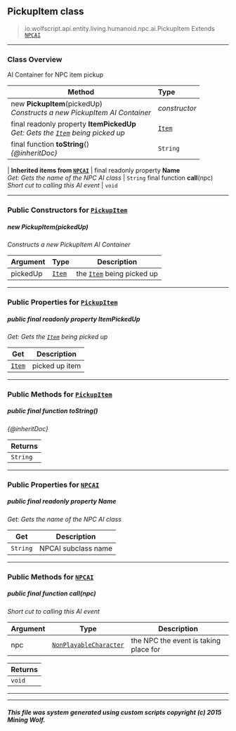 ## PickupItem __class__

>io.wolfscript.api.entity.living.humanoid.npc.ai.PickupItem
>Extends [`NPCAI`](NPCAI.md)

---

### Class Overview

AI Container for NPC item pickup

Method | Type   
--- | :--- 
new __PickupItem__(pickedUp) <br> _Constructs a new PickupItem AI Container_ | _constructor_
final readonly property __ItemPickedUp__ <br> _Get: Gets the [`Item`](../../../../../inventory/Item.md) being picked up_ | [`Item`](../../../../../inventory/Item.md)
final function __toString__() <br> _{@inheritDoc}_ | `String`
 |
__Inherited items from [`NPCAI`](NPCAI.md)__ |
final readonly property __Name__ <br> _Get: Gets the name of the NPC AI class_ | `String`
final function __call__(npc) <br> _Short cut to calling this AI event_ | `void`





---

### Public Constructors for [`PickupItem`](PickupItem.md)

##### <a id='pickupitem'></a>new __PickupItem__(pickedUp) 

_Constructs a new PickupItem AI Container_

Argument | Type | Description  
--- | --- | --- 
pickedUp | [`Item`](../../../../../inventory/Item.md) | the [`Item`](../../../../../inventory/Item.md) being picked up

---

### Public Properties for [`PickupItem`](PickupItem.md)

##### <a id='itempickedup'></a>public final readonly property __ItemPickedUp__

_Get: Gets the [`Item`](../../../../../inventory/Item.md) being picked up_

Get | Description
--- | --- 
[`Item`](../../../../../inventory/Item.md) | picked up item



---

### Public Methods for [`PickupItem`](PickupItem.md)

##### <a id='tostring'></a>public final function __toString__()

_{@inheritDoc}_

Returns | 
--- | 
`String` |


---

### Public Properties for [`NPCAI`](NPCAI.md)

##### <a id='name'></a>public final readonly property __Name__

_Get: Gets the name of the NPC AI class_

Get | Description
--- | --- 
`String` | NPCAI subclass name



---

### Public Methods for [`NPCAI`](NPCAI.md)

##### <a id='call'></a>public final function __call__(npc)

_Short cut to calling this AI event_

Argument | Type | Description  
--- | --- | --- 
npc | [`NonPlayableCharacter`](../../NonPlayableCharacter.md) | the NPC the event is taking place for

Returns | 
--- | 
`void` |


---


---


##### This file was system generated using custom scripts copyright (c) 2015 Mining Wolf.
	

